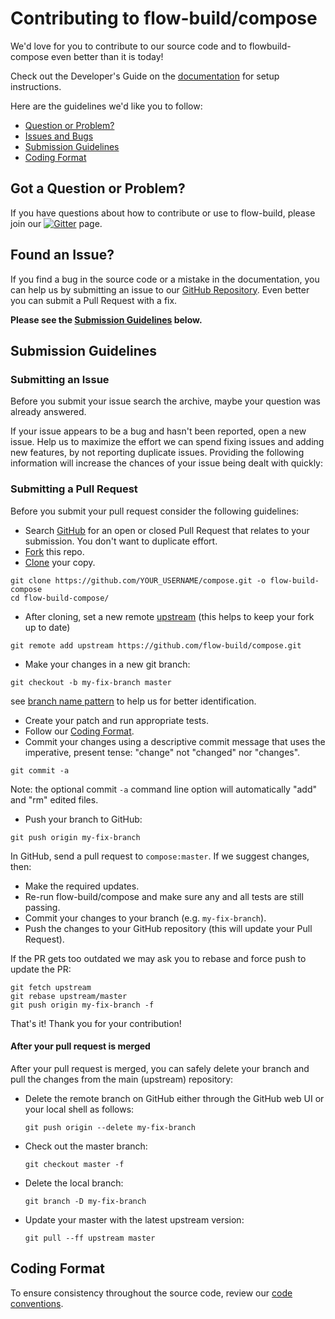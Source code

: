 # Contributing to flow-build/compose

We'd love for you to contribute to our source code and to flowbuild-compose even better than it is
today!

Check out the Developer's Guide on the [documentation](https://flow-build.github.io/#/) for setup instructions.

Here are the guidelines we'd like you to follow:

- [Question or Problem?](#question)
- [Issues and Bugs](#issue)
- [Submission Guidelines](#submit)
- [Coding Format](#format)

## <a name="question"></a> Got a Question or Problem?

If you have questions about how to contribute or use to flow-build, please join our [![Gitter](https://badges.gitter.im/flow-build/flow-build.svg)](https://gitter.im/flow-build/flow-build?utm_source=badge&utm_medium=badge&utm_campaign=pr-badge&utm_content=badge) page.

## <a name="issue"></a> Found an Issue?

If you find a bug in the source code or a mistake in the documentation, you can help us by
submitting an issue to our [GitHub Repository][github]. Even better you can submit a Pull Request
with a fix.

**Please see the [Submission Guidelines](#submit) below.**

## <a name="submit"></a> Submission Guidelines

### Submitting an Issue
Before you submit your issue search the archive, maybe your question was already answered.

If your issue appears to be a bug and hasn't been reported, open a new issue. Help us to maximize
the effort we can spend fixing issues and adding new features, by not reporting duplicate issues.
Providing the following information will increase the chances of your issue being dealt with
quickly:

### Submitting a Pull Request
Before you submit your pull request consider the following guidelines:

- Search [GitHub](https://github.com/flow-build/compose/pulls) for an open or closed Pull Request
  that relates to your submission. You don't want to duplicate effort.
- [Fork](https://help.github.com/articles/fork-a-repo/) this repo.
- [Clone](https://help.github.com/articles/cloning-a-repository/) your copy.

```shell
git clone https://github.com/YOUR_USERNAME/compose.git -o flow-build-compose
cd flow-build-compose/
```

- After cloning, set a new remote [upstream](https://help.github.com/articles/configuring-a-remote-for-a-fork/) (this helps to keep your fork up to date)

```shell
git remote add upstream https://github.com/flow-build/compose.git
```

- Make your changes in a new git branch:

```shell
git checkout -b my-fix-branch master
```

see [branch name pattern](https://github.com/flow-build/flow-build/wiki/Branch-Pattern) to help us for better identification.

- Create your patch and run appropriate tests.
- Follow our [Coding Format](#format).
- Commit your changes using a descriptive commit message that uses the imperative, present tense: "change" not "changed" nor "changes".

```shell
git commit -a
```

Note: the optional commit `-a` command line option will automatically "add" and "rm" edited files.

- Push your branch to GitHub:

```shell
git push origin my-fix-branch
```

In GitHub, send a pull request to `compose:master`.
If we suggest changes, then:

- Make the required updates.
- Re-run flow-build/compose and make sure any and all tests are still passing.
- Commit your changes to your branch (e.g. `my-fix-branch`).
- Push the changes to your GitHub repository (this will update your Pull Request).

If the PR gets too outdated we may ask you to rebase and force push to update the PR:

```shell
git fetch upstream
git rebase upstream/master
git push origin my-fix-branch -f
```

That's it! Thank you for your contribution!

#### After your pull request is merged

After your pull request is merged, you can safely delete your branch and pull the changes
from the main (upstream) repository:

- Delete the remote branch on GitHub either through the GitHub web UI or your local shell as follows:

    ```shell
    git push origin --delete my-fix-branch
    ```

- Check out the master branch:

    ```shell
    git checkout master -f
    ```

- Delete the local branch:

    ```shell
    git branch -D my-fix-branch
    ```

- Update your master with the latest upstream version:

    ```shell
    git pull --ff upstream master
    ```

## <a name="format"></a> Coding Format

To ensure consistency throughout the source code, review our [code conventions](https://github.com/flow-build/flow-build/wiki/Branch-Pattern).


[github]: https://github.com/flow-build/flow=build
